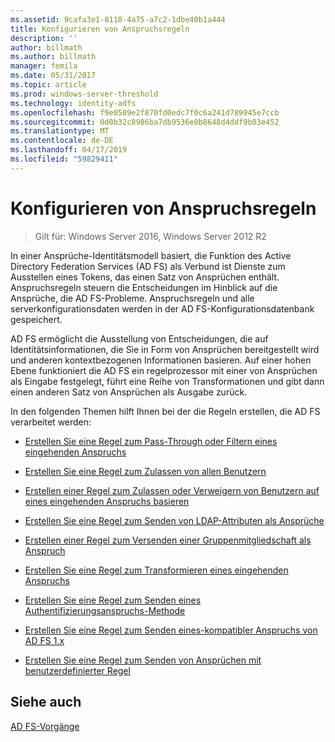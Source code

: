 ```yaml
---
ms.assetid: 9cafa3e1-8118-4a75-a7c2-1dbe40b1a444
title: Konfigurieren von Anspruchsregeln
description: ''
author: billmath
ms.author: billmath
manager: femila
ms.date: 05/31/2017
ms.topic: article
ms.prod: windows-server-threshold
ms.technology: identity-adfs
ms.openlocfilehash: f9e0509e2f870fd0edc7f0c6a241d789945e7ccb
ms.sourcegitcommit: 0d0b32c8986ba7db9536e0b8648d4ddf9b03e452
ms.translationtype: MT
ms.contentlocale: de-DE
ms.lasthandoff: 04/17/2019
ms.locfileid: "59829411"
---
```

# <a name="configure-claim-rules"></a>Konfigurieren von Anspruchsregeln

>Gilt für: Windows Server 2016, Windows Server 2012 R2

In einer Ansprüche\-Identitätsmodell basiert, die Funktion des Active Directory Federation Services \(AD FS\) als Verbund ist Dienste zum Ausstellen eines Tokens, das einen Satz von Ansprüchen enthält. Anspruchsregeln steuern die Entscheidungen im Hinblick auf die Ansprüche, die AD FS-Probleme. Anspruchsregeln und alle serverkonfigurationsdaten werden in der AD FS-Konfigurationsdatenbank gespeichert.  
  
AD FS ermöglicht die Ausstellung von Entscheidungen, die auf Identitätsinformationen, die Sie in Form von Ansprüchen bereitgestellt wird und anderen kontextbezogenen Informationen basieren. Auf einer hohen Ebene funktioniert die AD FS ein regelprozessor mit einer von Ansprüchen als Eingabe festgelegt, führt eine Reihe von Transformationen und gibt dann einen anderen Satz von Ansprüchen als Ausgabe zurück. 

In den folgenden Themen hilft Ihnen bei der die Regeln erstellen, die AD FS verarbeitet werden: 
  
-   [Erstellen Sie eine Regel zum Pass-Through oder Filtern eines eingehenden Anspruchs](Create-a-Rule-to-Pass-Through-or-Filter-an-Incoming-Claim.md)  
  
-   [Erstellen Sie eine Regel zum Zulassen von allen Benutzern](Create-a-Rule-to-Permit-All-Users.md)  
  
-   [Erstellen einer Regel zum Zulassen oder Verweigern von Benutzern auf eines eingehenden Anspruchs basieren](Create-a-Rule-to-Permit-or-Deny-Users-Based-on-an-Incoming-Claim.md)  
  
-   [Erstellen Sie eine Regel zum Senden von LDAP-Attributen als Ansprüche](Create-a-Rule-to-Send-LDAP-Attributes-as-Claims.md)  
  
-   [Erstellen einer Regel zum Versenden einer Gruppenmitgliedschaft als Anspruch](Create-a-Rule-to-Send-Group-Membership-as-a-Claim.md)  
  
-   [Erstellen Sie eine Regel zum Transformieren eines eingehenden Anspruchs](Create-a-Rule-to-Transform-an-Incoming-Claim.md)  
  
-   [Erstellen Sie eine Regel zum Senden eines Authentifizierungsanspruchs-Methode](Create-a-Rule-to-Send-an-Authentication-Method-Claim.md) 
-   [Erstellen Sie eine Regel zum Senden eines-kompatibler Anspruchs von AD FS 1.x](Create-a-Rule-to-Send-an-AD-FS-1x-Compatible-Claim.md) 
  
-   [Erstellen Sie eine Regel zum Senden von Ansprüchen mit benutzerdefinierter Regel](Create-a-Rule-to-Send-Claims-Using-a-Custom-Rule.md)  

## <a name="see-also"></a>Siehe auch  
[AD FS-Vorgänge](../../ad-fs/AD-FS-2016-Operations.md) 
